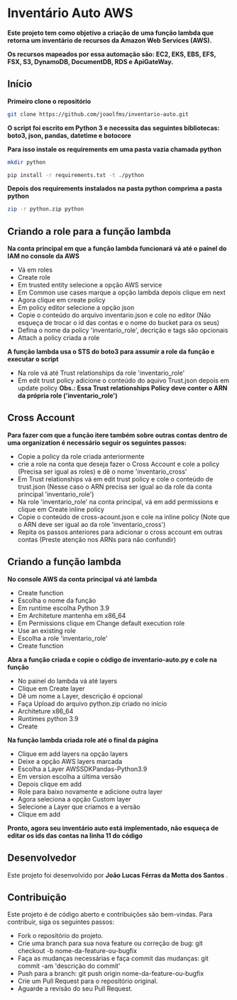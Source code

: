 # Inventário Auto AWS

**Este projeto tem como objetivo a criação de uma função lambda que retorna um inventário de recursos da Amazon Web Services (AWS).** 

**Os recursos mapeados por essa automação são: EC2, EKS, EBS, EFS, FSX, S3, DynamoDB, DocumentDB, RDS e ApiGateWay.**

## Início

**Primeiro clone o repositório**

```bash
git clone https://github.com/joaolfms/inventario-auto.git
```

**O script foi escrito em Python 3 e necessita das seguintes bibliotecas: boto3, json, pandas, datetime e botocore**

**Para isso instale os requirements em uma pasta vazia chamada python**

```zsh
mkdir python

pip install -r requirements.txt -t ./python
```

**Depois dos requirements instalados na pasta python comprima a pasta python**

```bash
zip -r python.zip python
```

## Criando a role para a função lambda

**Na conta principal em que a função lambda funcionará vá até o painel do IAM no console da AWS**

* Vá em roles
* Create role
* Em trusted entity selecione a opção AWS service
* Em Common use cases marque a opção lambda depois clique em next
* Agora clique em create policy
* Em policy editor selecione a opção json
* Copie o conteúdo do arquivo inventario.json e cole no editor (Não esqueça de trocar o id das contas e o nome do bucket para os seus)
* Defina o nome da policy 'inventario_role', decrição e tags são opcionais
* Attach a policy criada a role

**A função lambda usa o STS do boto3 para assumir a role da função e executar o script**

* Na role vá até Trust relationships da role 'inventario_role'
* Em edit trust policy adicione o conteúdo do aquivo Trust.json depois em update policy **Obs.: Essa Trust relationships Policy deve conter o ARN da própria role ('inventario_role')**

## Cross Account

**Para fazer com que a função itere também sobre outras contas dentro de uma organization é necessário seguir os seguintes passos:**

* Copie a policy da role criada anteriormente
* crie a role na conta que deseja fazer o Cross Account e cole a policy (Precisa ser igual as roles) e dê o nome 'inventario_cross'
* Em Trust relationships vá em edit trust policy e cole o conteúdo de trust.json (Nesse caso o ARN precisa ser igual ao da role da conta principal 'inventario_role')
* Na role 'inventario_role' na conta principal, vá em add permissions e clique em Create inline policy
* Copie o conteúdo de cross-acount.json e cole na inline policy (Note que o ARN deve ser igual ao da role 'inventario_cross')
* Repita os passos anteriores para adicionar o cross account em outras contas (Preste atenção nos ARNs para não confundir)

## Criando a função lambda

**No console AWS da conta principal vá até lambda**

* Create function
* Escolha o nome da função
* Em runtime escolha Python 3.9
* Em Architeture mantenha em x86_64
* Em Permissions clique em Change default execution role
* Use an existing role
* Escolha a role 'inventario_role'
* Create function

**Abra a função criada e copie o código de inventario-auto.py e cole na função**

* No painel do lambda vá até layers
* Clique em Create layer
* Dê um nome a Layer, descrição é opcional
* Faça Upload do arquivo python.zip criado no início
* Architeture x86_64
* Runtimes python 3.9
* Create

**Na função lambda criada role até o final da página**

* Clique em add layers na opção layers
* Deixe a opção AWS layers marcada
* Escolha a Layer AWSSDKPandas-Python3.9
* Em version escolha a última versão
* Depois clique em add
* Role para baixo novamente e adicione outra layer
* Agora seleciona a opção Custom layer
* Selecione a Layer que criamos e a versão
* Clique em add

**Pronto, agora seu inventário auto está implementado, não esqueça de editar os ids das contas na linha 11 do código**

## Desenvolvedor

Este projeto foi desenvolvido por  **João Lucas Férras da Motta dos Santos** .

## Contribuição

Este projeto é de código aberto e contribuições são bem-vindas. Para contribuir, siga os seguintes passos:

* Fork o repositório do projeto.
* Crie uma branch para sua nova feature ou correção de bug: git checkout -b nome-da-feature-ou-bugfix
* Faça as mudanças necessárias e faça commit das mudanças: git commit -am 'descrição do commit'
* Push para a branch: git push origin nome-da-feature-ou-bugfix
* Crie um Pull Request para o repositório original.
* Aguarde a revisão do seu Pull Request.
